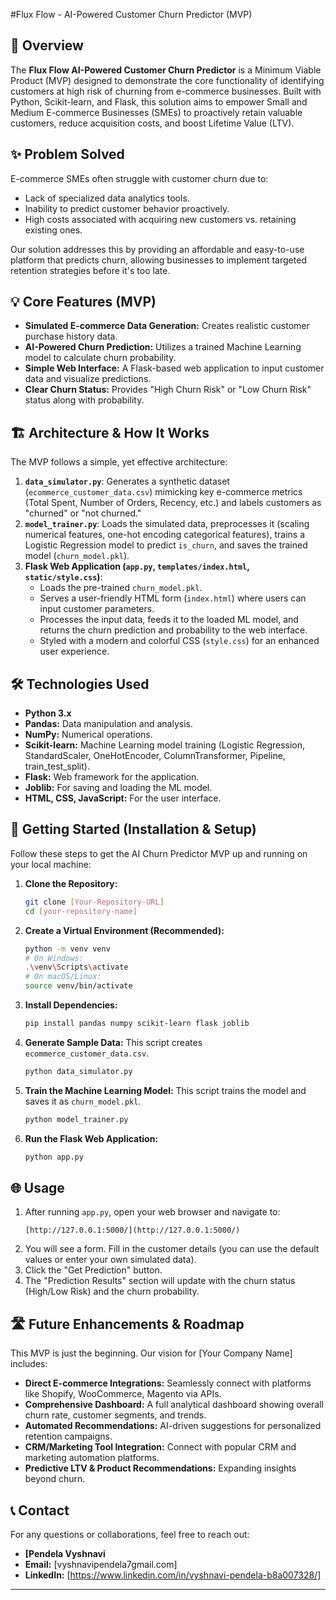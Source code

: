 #Flux Flow - AI-Powered Customer Churn Predictor (MVP)

## 🚀 Overview

The **Flux Flow AI-Powered Customer Churn Predictor** is a Minimum Viable Product (MVP) designed to demonstrate the core functionality of identifying customers at high risk of churning from e-commerce businesses. Built with Python, Scikit-learn, and Flask, this solution aims to empower Small and Medium E-commerce Businesses (SMEs) to proactively retain valuable customers, reduce acquisition costs, and boost Lifetime Value (LTV).

## ✨ Problem Solved

E-commerce SMEs often struggle with customer churn due to:
* Lack of specialized data analytics tools.
* Inability to predict customer behavior proactively.
* High costs associated with acquiring new customers vs. retaining existing ones.

Our solution addresses this by providing an affordable and easy-to-use platform that predicts churn, allowing businesses to implement targeted retention strategies before it's too late.

## 💡 Core Features (MVP)

* **Simulated E-commerce Data Generation:** Creates realistic customer purchase history data.
* **AI-Powered Churn Prediction:** Utilizes a trained Machine Learning model to calculate churn probability.
* **Simple Web Interface:** A Flask-based web application to input customer data and visualize predictions.
* **Clear Churn Status:** Provides "High Churn Risk" or "Low Churn Risk" status along with probability.

## 🏗️ Architecture & How It Works

The MVP follows a simple, yet effective architecture:

1.  **`data_simulator.py`**: Generates a synthetic dataset (`ecommerce_customer_data.csv`) mimicking key e-commerce metrics (Total Spent, Number of Orders, Recency, etc.) and labels customers as "churned" or "not churned."
2.  **`model_trainer.py`**: Loads the simulated data, preprocesses it (scaling numerical features, one-hot encoding categorical features), trains a Logistic Regression model to predict `is_churn`, and saves the trained model (`churn_model.pkl`).
3.  **Flask Web Application (`app.py`, `templates/index.html`, `static/style.css`)**:
    * Loads the pre-trained `churn_model.pkl`.
    * Serves a user-friendly HTML form (`index.html`) where users can input customer parameters.
    * Processes the input data, feeds it to the loaded ML model, and returns the churn prediction and probability to the web interface.
    * Styled with a modern and colorful CSS (`style.css`) for an enhanced user experience.

## 🛠️ Technologies Used

* **Python 3.x**
* **Pandas:** Data manipulation and analysis.
* **NumPy:** Numerical operations.
* **Scikit-learn:** Machine Learning model training (Logistic Regression, StandardScaler, OneHotEncoder, ColumnTransformer, Pipeline, train_test_split).
* **Flask:** Web framework for the application.
* **Joblib:** For saving and loading the ML model.
* **HTML, CSS, JavaScript:** For the user interface.

## 🚀 Getting Started (Installation & Setup)

Follow these steps to get the AI Churn Predictor MVP up and running on your local machine:

1.  **Clone the Repository:**
    ```bash
    git clone [Your-Repository-URL]
    cd [your-repository-name]
    ```

2.  **Create a Virtual Environment (Recommended):**
    ```bash
    python -m venv venv
    # On Windows:
    .\venv\Scripts\activate
    # On macOS/Linux:
    source venv/bin/activate
    ```

3.  **Install Dependencies:**
    ```bash
    pip install pandas numpy scikit-learn flask joblib
    ```

4.  **Generate Sample Data:**
    This script creates `ecommerce_customer_data.csv`.
    ```bash
    python data_simulator.py
    ```

5.  **Train the Machine Learning Model:**
    This script trains the model and saves it as `churn_model.pkl`.
    ```bash
    python model_trainer.py
    ```

6.  **Run the Flask Web Application:**
    ```bash
    python app.py
    ```

## 🌐 Usage

1.  After running `app.py`, open your web browser and navigate to:
    ```
    [http://127.0.0.1:5000/](http://127.0.0.1:5000/)
    ```
2.  You will see a form. Fill in the customer details (you can use the default values or enter your own simulated data).
3.  Click the "Get Prediction" button.
4.  The "Prediction Results" section will update with the churn status (High/Low Risk) and the churn probability.

## 🛣️ Future Enhancements & Roadmap

This MVP is just the beginning. Our vision for [Your Company Name] includes:

* **Direct E-commerce Integrations:** Seamlessly connect with platforms like Shopify, WooCommerce, Magento via APIs.
* **Comprehensive Dashboard:** A full analytical dashboard showing overall churn rate, customer segments, and trends.
* **Automated Recommendations:** AI-driven suggestions for personalized retention campaigns.
* **CRM/Marketing Tool Integration:** Connect with popular CRM and marketing automation platforms.
* **Predictive LTV & Product Recommendations:** Expanding insights beyond churn.

## 📞 Contact

For any questions or collaborations, feel free to reach out:

* **[Pendela Vyshnavi**
* **Email:** [vyshnavipendela7gmail.com]
* **LinkedIn:** [https://www.linkedin.com/in/vyshnavi-pendela-b8a007328/]

---
